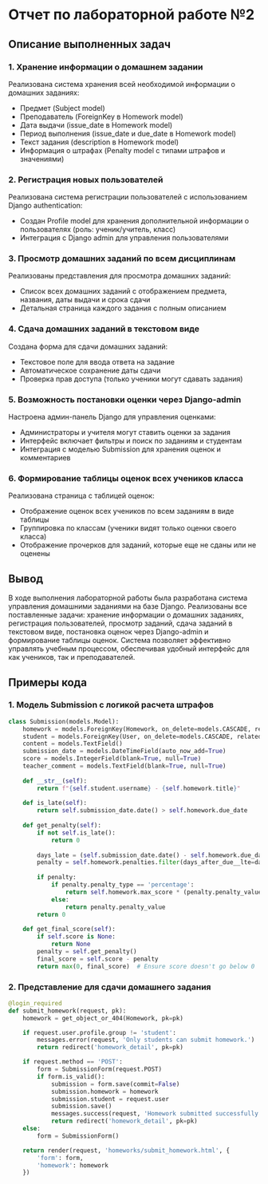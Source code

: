 # Отчет по лабораторной работе №2

## Описание выполненных задач

### 1. Хранение информации о домашнем задании
Реализована система хранения всей необходимой информации о домашних заданиях:
- Предмет (Subject model)
- Преподаватель (ForeignKey в Homework model)
- Дата выдачи (issue_date в Homework model)
- Период выполнения (issue_date и due_date в Homework model)
- Текст задания (description в Homework model)
- Информация о штрафах (Penalty model с типами штрафов и значениями)

### 2. Регистрация новых пользователей
Реализована система регистрации пользователей с использованием Django authentication:
- Создан Profile model для хранения дополнительной информации о пользователях (роль: ученик/учитель, класс)
- Интеграция с Django admin для управления пользователями

### 3. Просмотр домашних заданий по всем дисциплинам
Реализованы представления для просмотра домашних заданий:
- Список всех домашних заданий с отображением предмета, названия, даты выдачи и срока сдачи
- Детальная страница каждого задания с полным описанием

### 4. Сдача домашних заданий в текстовом виде
Создана форма для сдачи домашних заданий:
- Текстовое поле для ввода ответа на задание
- Автоматическое сохранение даты сдачи
- Проверка прав доступа (только ученики могут сдавать задания)

### 5. Возможность постановки оценки через Django-admin
Настроена админ-панель Django для управления оценками:
- Администраторы и учителя могут ставить оценки за задания
- Интерфейс включает фильтры и поиск по заданиям и студентам
- Интеграция с моделью Submission для хранения оценок и комментариев
### 6. Формирование таблицы оценок всех учеников класса
Реализована страница с таблицей оценок:
- Отображение оценок всех учеников по всем заданиям в виде таблицы
- Группировка по классам (ученики видят только оценки своего класса)
- Отображение прочерков для заданий, которые еще не сданы или не оценены

## Вывод

В ходе выполнения лабораторной работы была разработана система управления домашними заданиями на базе Django.
Реализованы все поставленные задачи: хранение информации о домашних заданиях, регистрация пользователей,
просмотр заданий, сдача заданий в текстовом виде, постановка оценок через Django-admin и формирование таблицы оценок.
Система позволяет эффективно управлять учебным процессом, обеспечивая удобный интерфейс для как учеников, так и преподавателей.

## Примеры кода

### 1. Модель Submission с логикой расчета штрафов

```python
class Submission(models.Model):
    homework = models.ForeignKey(Homework, on_delete=models.CASCADE, related_name='submissions')
    student = models.ForeignKey(User, on_delete=models.CASCADE, related_name='homework_submissions')
    content = models.TextField()
    submission_date = models.DateTimeField(auto_now_add=True)
    score = models.IntegerField(blank=True, null=True)
    teacher_comment = models.TextField(blank=True, null=True)
    
    def __str__(self):
        return f"{self.student.username} - {self.homework.title}"
    
    def is_late(self):
        return self.submission_date.date() > self.homework.due_date
    
    def get_penalty(self):
        if not self.is_late():
            return 0
        
        days_late = (self.submission_date.date() - self.homework.due_date).days
        penalty = self.homework.penalties.filter(days_after_due__lte=days_late).order_by('-days_after_due').first()
        
        if penalty:
            if penalty.penalty_type == 'percentage':
                return self.homework.max_score * (penalty.penalty_value / 100)
            else:
                return penalty.penalty_value
        return 0
    
    def get_final_score(self):
        if self.score is None:
            return None
        penalty = self.get_penalty()
        final_score = self.score - penalty
        return max(0, final_score)  # Ensure score doesn't go below 0
```

### 2. Представление для сдачи домашнего задания

```python
@login_required
def submit_homework(request, pk):
    homework = get_object_or_404(Homework, pk=pk)

    if request.user.profile.group != 'student':
        messages.error(request, 'Only students can submit homework.')
        return redirect('homework_detail', pk=pk)

    if request.method == 'POST':
        form = SubmissionForm(request.POST)
        if form.is_valid():
            submission = form.save(commit=False)
            submission.homework = homework
            submission.student = request.user
            submission.save()
            messages.success(request, 'Homework submitted successfully!')
            return redirect('homework_detail', pk=pk)
    else:
        form = SubmissionForm()

    return render(request, 'homeworks/submit_homework.html', {
        'form': form,
        'homework': homework
    })
```
